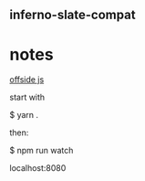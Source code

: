 ## inferno-slate-compat


# notes

[offside js](http://github.com/shanewholloway/babel-plugin-offside-jstest)


start with 


$ yarn .


then:


$ npm run watch


localhost:8080
